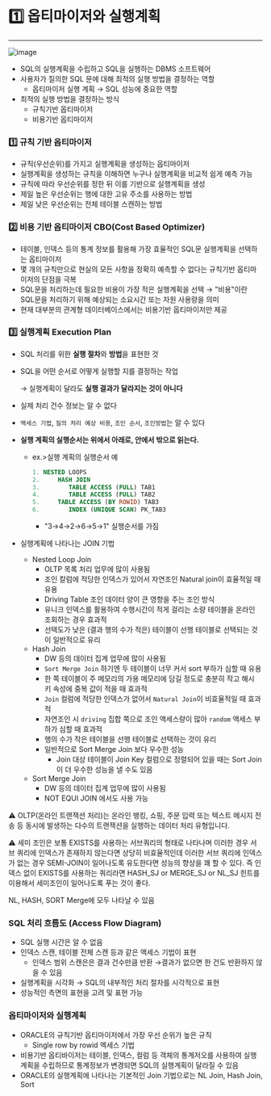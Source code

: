 # 1️⃣ 옵티마이저와 실행계획

---

![image](https://user-images.githubusercontent.com/80308473/199528099-f77c3acc-70f0-4ffe-8fe7-c455e6109c07.png)

- SQL의 실행계획을 수립하고 SQL을 실행하는 DBMS 소프트웨어
- 사용자가 질의한 SQL 문에 대해 최적의 실행 방법을 결정하는 역할
    - 옵티마이저 실행 계획 → SQL 성능에 중요한 역할
- 최적의 실행 방법을 결정하는 방식
    - 규칙기반 옵티마이저
    - 비용기반 옵티마이저

### 1️⃣ 규칙 기반 옵티마이저

- 규칙(우선순위)를 가지고 실행계획을 생성하는 옵티마이저
- 실행계획을 생성하는 규칙을 이해하면 누구나 실행계획을 비교적 쉽게 예측 가능
- 규칙에 따라 우선순위를 정한 뒤 이를 기반으로 실행계획을 생성
- 제일 높은 우선순위는 행에 대한 고유 주소를 사용하는 방법
- 제일 낮은 우선순위는 전체 테이블 스캔하는 방법

### 2️⃣ 비용 기반 옵티마이저 CBO(Cost Based Optimizer)

- 테이블, 인덱스 등의 통계 정보를 활용해 가장 효율적인 SQL문 실행계획을 선택하는 옵티마이저
- 몇 개의 규칙만으로 현실의 모든 사항을 정확히 예측할 수 없다는 규칙기반 옵티마이저의 단점을 극복
- SQL문을 처리하는데 필요한 비용이 가장 적은 실행계획을 선택 → "비용"이란 SQL문을 처리하기 위해 예상되는 소요시간 또는 자원 사용량을 의미
- 현재 대부분의 관계형 데이터베이스에서는 비용기반 옵티마이저만 제공

### 3️⃣ 실행계획 Execution Plan

- SQL 처리를 위한 **실행 절차**와 **방법**을 표현한 것
- SQL을 어떤 순서로 어떻게 실행할 지를 결정하는 작업
    
    → 실행계획이 달라도 **실행 결과가 달라지는 것이 아니다**
    
- 실제 처리 건수 정보는 알 수 없다
- `액세스 기법`, `질의 처리 예상 비용`, `조인 순서`, `조인방법`는 알 수 있다
- **실행 계획의 실행순서는 위에서 아래로, 안에서 밖으로 읽는다.**
    - ex.>실행 계획의 실행순서 예
        
        ```sql
        1. NESTED LOOPS
        2.     HASH JOIN
        3.        TABLE ACCESS (FULL) TAB1
        4.        TABLE ACCESS (FULL) TAB2
        5.     TABLE ACCESS (BY ROWID) TAB3
        6.        INDEX (UNIQUE SCAN) PK_TAB3
        ```
        
        - "3→4→2→6→5→1" 실행순서를 가짐

- 실행계획에 나타나는 JOIN 기법
    - Nested Loop Join
        - OLTP 목록 처리 업무에 많이 사용됨
        - 조인 칼럼에 적당한 인덱스가 있어서 자연조인 Natural join이 효율적일 때 유용
        - Driving Table 조인 데이터 양이 큰 영향을 주는 조인 방식
        - 유니크 인덱스를 활용하여 수행시간이 적게 걸리는 소량 테이블을 온라인 조회하는 경우 효과적
        - 선택도가 낮은 (결과 행의 수가 적은) 테이블이 선행 테이블로 선택되는 것이 일반적으로 유리
    - Hash Join
        - DW 등의 데이터 집계 업무에 많이 사용됨
        - `Sort Merge Join` 하기엔 두 테이블이 너무 커서 sort 부하가 심할 때 유용
        - 한 쪽 테이블이 주 메모리의 가용 메모리에 담길 정도로 충분히 작고 해시 키 속성에 중복 값이 적을 때 효과적
        - `Join` 컬럼에 적당한 인덱스가 없어서 `Natural Join`이 비효율적일 때 효과적
        - 자연조인 시 `driving` 집합 쪽으로 조인 액세스량이 많아 `random` 액세스 부하가 심할 때 효과적
        - 행의 수가 작은 테이블을 선행 테이블로 선택하는 것이 유리
        - 일반적으로 Sort Merge Join 보다 우수한 성능
            - Join 대상 테이블이 Join Key 컬럼으로 정렬되어 있을 때는 Sort Join이 더 우수한 성능을 낼 수도 있음
    - Sort Merge Join
        - DW 등의 데이터 집계 업무에 많이 사용됨
        - NOT EQUI JOIN 에서도 사용 가능

⚠️ OLTP(온라인 트랜잭션 처리)는 온라인 뱅킹, 쇼핑, 주문 입력 또는 텍스트 메시지 전송 등 동시에 발생하는 다수의 트랜잭션을 실행하는 데이터 처리 유형입니다.

⚠️ 세미 조인은 보통 EXISTS를 사용하는 서브쿼리의 형태로 나타나며 이러한 경우 서브 쿼리에 인덱스가 존재하지 않는다면 상당히 비효율적인데 이러한 서브 쿼리에 인덱스가 없는 경우 SEMI-JOIN이 일어나도록 유도한다면 성능의 향상을 꽤 할 수 있다. 즉 인덱스 없이 EXISTS를 사용하는 쿼리라면 HASH_SJ or MERGE_SJ or NL_SJ 힌트를 이용해서 세미조인이 일어나도록 푸는 것이 좋다.

NL, HASH, SORT Merge에 모두 나타날 수 있음

### SQL 처리 흐름도 (Access Flow Diagram)

- SQL 실행 시간은 알 수 없음
- 인덱스 스캔, 테이블 전체 스캔 등과 같은 액세스 기법이 표현
    - 인덱스 범위 스캔은은 결과 건수만큼 반환 →결과가 없으면 한 건도 반환하지 않을 수 있음
- 실행계획을 시각화 → SQL의 내부적인 처리 절차를 시각적으로 표현
- 성능적인 측면의 표현을 고려 및 표현 가능

### 옵티마이저와 실행계획

- ORACLE의 규칙기반 옵티마이저에서 가장 우선 순위가 높은 규칙
    - Single row by rowid 엑세스 기법
- 비용기반 옵티바이저는 테이블, 인덱스, 컬럼 등 객체의 통계저오를 사용하여 실행계획을 수립하므로 통계정보가 변경되면 SQL의 실행계획이 달라질 수 있음
- ORACLE의 실행계획에 나타나는 기본적인 Join 기법으로는 NL Join, Hash Join, Sort
